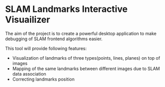 # SLAM Landmarks Interactive Visuailizer

The aim of the project is to create a powerful desktop application to make debugging of SLAM frontend algorithms easier.

This tool will provide following features:

* Visualization of landmarks of three types(points, lines, planes) on top of images
* Mapping of the same landmarks between different images due to SLAM data association
* Correcting landmarks position 
